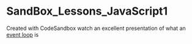 # SandBox_Lessons_JavaScript1
Created with CodeSandbox
watch an excellent presentation of what an <a href="https://youtu.be/8aGhZQkoFbQ">event loop</a> is
